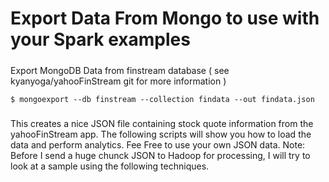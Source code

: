 # Export Data From Mongo to use with your Spark examples

##### 
Export MongoDB Data from finstream database ( see kyanyoga/yahooFinStream git for more information )

    $ mongoexport --db finstream --collection findata --out findata.json
#####
This creates a nice JSON file containing stock quote information from the yahooFinStream app.
The following scripts will show you how to load the data and perform analytics. Fee Free to 
use your own JSON data.  Note: Before I send a huge chunck JSON to Hadoop for processing, I
will try to look at a sample using the following techniques.
